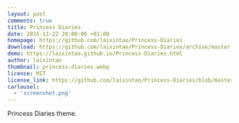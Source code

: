 ```yaml
---
layout: post
comments: true
title: Princess Diaries
date: 2015-11-22 20:00:00 +01:00
homepage: https://github.com/laixintao/Princess-Diaries
download: https://github.com/laixintao/Princess-Diaries/archive/master.zip
demo: https://laixintao.github.io/Princess-Diaries.html 
author: laixintao
thumbnail: princess-diaries.webp
license: MIT
license_link: https://github.com/laixintao/Princess-Diaries/blob/master/LICENSE
carlousel:
  - 'screenshot.png'
---
```


Princess Diaries theme.
